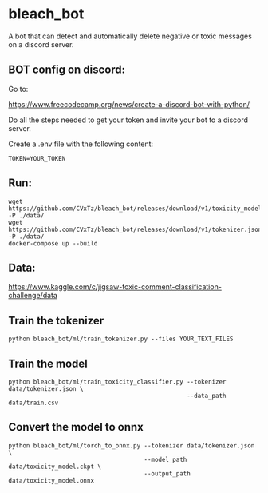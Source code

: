 # bleach_bot
A bot that can detect and automatically delete negative or toxic messages on a discord server.

## BOT config on discord:
Go to:

https://www.freecodecamp.org/news/create-a-discord-bot-with-python/

Do all the steps needed to get your token and invite your bot to a discord server.

Create a .env file with the following content:
```
TOKEN=YOUR_TOKEN
```

## Run:
```
wget https://github.com/CVxTz/bleach_bot/releases/download/v1/toxicity_model.onnx -P ./data/
wget https://github.com/CVxTz/bleach_bot/releases/download/v1/tokenizer.json -P ./data/
docker-compose up --build
```

## Data:
https://www.kaggle.com/c/jigsaw-toxic-comment-classification-challenge/data

## Train the tokenizer
```
python bleach_bot/ml/train_tokenizer.py --files YOUR_TEXT_FILES
```
## Train the model
```
python bleach_bot/ml/train_toxicity_classifier.py --tokenizer data/tokenizer.json \
                                                  --data_path data/train.csv
```
## Convert the model to onnx
```
python bleach_bot/ml/torch_to_onnx.py --tokenizer data/tokenizer.json \
                                      --model_path data/toxicity_model.ckpt \
                                      --output_path data/toxicity_model.onnx
```